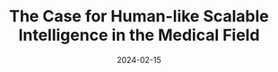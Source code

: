 ---
title: "The Case for Human-like Scalable Intelligence in the Medical Field"
layout: "research.njk"
date: 2024-02-15
externalUrl: "https://www.researchgate.net/publication/378213123_The_Case_for_Human-like_Scalable_Intelligence_in_the_Medical_Field"
tags: ["Independent Core Observer Model", "ICOM", "Medical AI", "Scalable Intelligence"]
version: "Preprint"
---